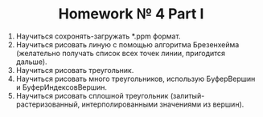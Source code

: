 <h1 align="center">Homework № 4 Part I</h1>

1. Научиться сохронять-загружать *.ppm формат.
2. Научиться рисовать линую с помощью алгоритма Брезенхейма 
   (желательно получать список всех точек линии, пригодится дальше).
3. Научиться рисовать треугольник.
4. Научиться рисовать много треугольников, использую БуферВершин и БуферИндексовВершин.
5. Научиться рисовать сплошной треугольник (залитый-растеризованный, интерполированными значениями из вершин).